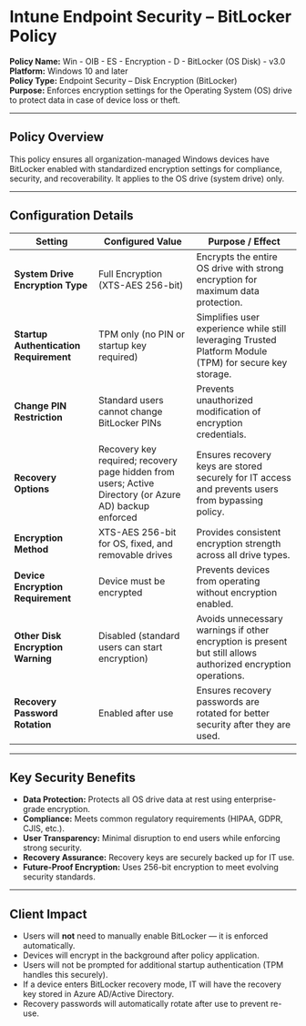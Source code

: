 # Intune Endpoint Security – BitLocker Policy

**Policy Name:** Win - OIB - ES - Encryption - D - BitLocker (OS Disk) - v3.0  
**Platform:** Windows 10 and later  
**Policy Type:** Endpoint Security – Disk Encryption (BitLocker)  
**Purpose:** Enforces encryption settings for the Operating System (OS) drive to protect data in case of device loss or theft.

---

## Policy Overview
This policy ensures all organization-managed Windows devices have BitLocker enabled with standardized encryption settings for compliance, security, and recoverability. It applies to the OS drive (system drive) only.

---

## Configuration Details

| Setting | Configured Value | Purpose / Effect |
|---------|------------------|------------------|
| **System Drive Encryption Type** | Full Encryption (XTS-AES 256-bit) | Encrypts the entire OS drive with strong encryption for maximum data protection. |
| **Startup Authentication Requirement** | TPM only (no PIN or startup key required) | Simplifies user experience while still leveraging Trusted Platform Module (TPM) for secure key storage. |
| **Change PIN Restriction** | Standard users cannot change BitLocker PINs | Prevents unauthorized modification of encryption credentials. |
| **Recovery Options** | Recovery key required; recovery page hidden from users; Active Directory (or Azure AD) backup enforced | Ensures recovery keys are stored securely for IT access and prevents users from bypassing policy. |
| **Encryption Method** | XTS-AES 256-bit for OS, fixed, and removable drives | Provides consistent encryption strength across all drive types. |
| **Device Encryption Requirement** | Device must be encrypted | Prevents devices from operating without encryption enabled. |
| **Other Disk Encryption Warning** | Disabled (standard users can start encryption) | Avoids unnecessary warnings if other encryption is present but still allows authorized encryption operations. |
| **Recovery Password Rotation** | Enabled after use | Ensures recovery passwords are rotated for better security after they are used. |

---

## Key Security Benefits
- **Data Protection:** Protects all OS drive data at rest using enterprise-grade encryption.
- **Compliance:** Meets common regulatory requirements (HIPAA, GDPR, CJIS, etc.).
- **User Transparency:** Minimal disruption to end users while enforcing strong security.
- **Recovery Assurance:** Recovery keys are securely backed up for IT use.
- **Future-Proof Encryption:** Uses 256-bit encryption to meet evolving security standards.

---

## Client Impact
- Users will **not** need to manually enable BitLocker — it is enforced automatically.
- Devices will encrypt in the background after policy application.
- Users will not be prompted for additional startup authentication (TPM handles this securely).
- If a device enters BitLocker recovery mode, IT will have the recovery key stored in Azure AD/Active Directory.
- Recovery passwords will automatically rotate after use to prevent re-use.
